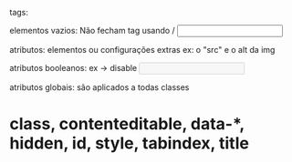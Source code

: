 tags:

elementos vazios: Não fecham tag usando /
<input>
<img>

atributos: elementos ou configurações extras
ex: o "src" e o alt da img
<img src="" alt=""> <!--Onde o alt é um texto alternativo para a imagem quando ela não aparece -->

atributos booleanos: ex -> disable
<input type="text" disabled> <!-- Não será possível escrever na caixinha de texto -->

atributos globais: são aplicados a todas classes
# class, contenteditable, data-*, hidden, id, style, tabindex, title
<div id="" class="carrinho"></div>

